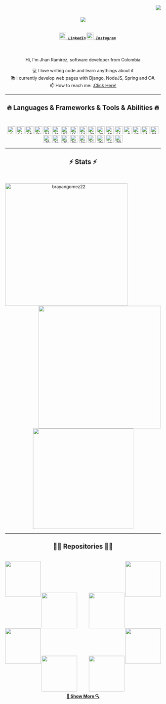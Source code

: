 <img align="right" src="https://visitor-badge.laobi.icu/badge?page_id=desksoul29.desksoul29">

<h1 align="center">
  <a href="https://git.io/typing-svg">
    <img src="https://readme-typing-svg.herokuapp.com/?lines=Hello,+There!+👋;This+is+Brayan+Gómez....;Nice+to+meet+you!&center=true&size=30">
  </a>
</h1>

<h5 align="center">
  <code>
    <a href="https://www.linkedin.com/in/jhan-ramirez-78619513b/" title="LinkedIn Profile"><img width="22" src="https://github.com/brayangomez22/brayangomez22/blob/main/images/linkedin.svg"> LinkedIn</a></code>
  <code><a href="https://www.instagram.com/jhan.rami29/" title="Instagram Profile"><img width="22" src="https://github.com/brayangomez22/brayangomez22/blob/main/images/instagram.svg"> Instagram</a></code>
</h5>
<br>
<p align="center">
  Hi, I'm Jhan Ramirez, software developer from Colombia
  <br>
  <br>
  💻 I love writing code and learn anythings about it
  <br>
  📚 I currently develop web pages with Django, NodeJS, Spring and C#.
  <br>
  📫 How to reach me: <a href="mailto: jhannavarro2001@gmail.com">¡Click Here!</a>
</p>

<hr>
<h2 align="center">🔥 Languages & Frameworks & Tools & Abilities 🔥</h2>
<br>
<p align="center">
  <code><img title="C" height="25" src="https://github.com/brayangomez22/brayangomez22/blob/main/images/c.svg"></code>
  <code><img title="C++" height="25" src="https://github.com/brayangomez22/brayangomez22/blob/main/images/cpp.svg"></code>
  <code><img title="C#" height="25" src="https://github.com/brayangomez22/brayangomez22/blob/main/images/cSharp.svg"></code>
  <code><img title="Python" height="25" src="https://github.com/brayangomez22/brayangomez22/blob/main/images/python-original.svg"></code>
  <code><img title="Django" height="25" src="https://github.com/brayangomez22/brayangomez22/blob/main/images/django.png"></code>
  <code><img title="Javascript" height="25" src="https://github.com/brayangomez22/brayangomez22/blob/main/images/javascript.svg"></code>
  <code><img title="HTML5" height="25" src="https://github.com/brayangomez22/brayangomez22/blob/main/images/html5.svg"></code>
  <code><img title="CSS" height="25" src="https://github.com/brayangomez22/brayangomez22/blob/main/images/css.svg"></code>
  <code><img title="SASS" height="25" src="https://github.com/brayangomez22/brayangomez22/blob/main/images/sass.svg"></code>
  <code><img title="React" height="25" src="https://github.com/brayangomez22/brayangomez22/blob/main/images/react-original.svg"></code>
  <code><img title="Redux" height="25" src="https://github.com/brayangomez22/brayangomez22/blob/main/images/redux.svg"></code>
  <code><img title="AngularJS" height="25" src="https://github.com/brayangomez22/brayangomez22/blob/main/images/angularjs.png"></code>
  <code><img title="Git" height="25" src="https://github.com/brayangomez22/brayangomez22/blob/main/images/git-original.svg"></code>
  <code><img title=".NetCore" height="25" src="https://github.com/brayangomez22/brayangomez22/blob/main/images/dotnetcore.svg"></code>
  <code><img title="PostgreSQL" height="25" src="https://github.com/brayangomez22/brayangomez22/blob/main/images/postgresql.svg"></code>
  <code><img title="Visual Studio Code" height="25" src="https://github.com/brayangomez22/brayangomez22/blob/main/images/vscode.png"></code>
  <code><img title="Microsoft Visual Studio" height="25" src="https://github.com/brayangomez22/brayangomez22/blob/main/images/visualstudio.png"></code>
  <code><img title="JQuery" height="25" src="https://github.com/brayangomez22/brayangomez22/blob/main/images/jquery-original.svg"></code>
  <code><img title="Java" height="25" src="https://github.com/brayangomez22/brayangomez22/blob/main/images/java-original.svg"></code>
  <code><img title="JSON" height="25" src="https://github.com/brayangomez22/brayangomez22/blob/main/images/json.svg"></code>
  <code><img title="Unity" height="25" src="https://github.com/brayangomez22/brayangomez22/blob/main/images/unity3d.svg"></code>
  <code><img title="Android" height="25" src="https://github.com/brayangomez22/brayangomez22/blob/main/images/android.svg"></code>
  <code><img title="GitHub" height="25" src="https://github.com/brayangomez22/brayangomez22/blob/main/images/github.svg"></code>
  <code><img title="MySQL" height="25" src="https://github.com/brayangomez22/brayangomez22/blob/main/images/mysql.svg"></code>
  <code><img title="npm" height="25" src="https://github.com/brayangomez22/brayangomez22/blob/main/images/npm.svg"></code>
  <code><img title="PHP" height="25" src="https://github.com/brayangomez22/brayangomez22/blob/main/images/php.svg"></code>
</p>
<hr>

<h2 align="center">⚡ Stats ⚡</h2>
<br>
<p align=center>
  <div align=center>
    <a href="https://github.com/denvercoder1/github-readme-streak-stats" title="Go to Source">
      <img align="left" width=396 src="https://github-readme-streak-stats.herokuapp.com/?user=brayangomez22&theme=react&border=61dafb&hide_border=true" alt="brayangomez22" />
    </a>
    <a href="https://github.com/anuraghazra/github-readme-stats" title="Go to Source">
      <img align="right" width=396 src="https://github-readme-stats.vercel.app/api?username=brayangomez22&show_icons=true&theme=react&border_color=61dafb&hide_border=true" />
    </a>
  </div>
  <br><br><br><br><br><br><br><br><br>
  <div align=center>
    <a href="https://github.com/anuraghazra/github-readme-stats">
      <img width=325 align="center" src="https://github-readme-stats.vercel.app/api/top-langs/?username=brayangomez22&hide=c%23,powershell,Mathematica,Ruby,Objective-C,Objective-C%2b%2b,Cuda&title_color=61dafb&text_color=ffffff&icon_color=61dafb&bg_color=20232a&langs_count=8&layout=compact&border_color=61dafb&hide_border=true" />
    </a>
  </div>
</p>

<hr>

<h2 align="center">👨‍💻 Repositories 👨‍💻</h2>
<br>
<div width="100%" align="center">
  <a align="left" href="https://github.com/brayangomez22/TeamOne" title="TeamOne"><img align="left" height="115" src="https://github-readme-stats.vercel.app/api/pin/?username=brayangomez22&repo=TeamOne&theme=react&border_color=61dafb&border_radius=10"></a><a align="right" href="https://github.com/brayangomez22/sofka-hub" title="SofkaHub"><img align="right" height="115" src="https://github-readme-stats.vercel.app/api/pin/?username=brayangomez22&repo=sofka-hub&theme=react&border_color=61dafb&border_radius=10"></a>
</div>
<br/><br/><br/><br/><br/><br/>
<div width="100%" align="center">
  <a align="left" href="https://github.com/brayangomez22/red-social" title="Social Network"><img align="left" height="115" src="https://github-readme-stats.vercel.app/api/pin/?username=brayangomez22&repo=red-social&theme=react&border_color=61dafb&border_radius=10"></a>
  <a align="right" href="https://github.com/brayangomez22/portfolio" title="Portfolio"><img align="right" height="115" src="https://github-readme-stats.vercel.app/api/pin/?username=brayangomez22&repo=portfolio&theme=react&border_color=61dafb&border_radius=10"></a>
</div>
<br/><br/><br/><br/><br/><br/>
<div width="100%" align="center">
  <a align="left" href="https://github.com/brayangomez22/angular-movies-app" title="Angular Movies App"><img align="left" height="115" src="https://github-readme-stats.vercel.app/api/pin/?username=brayangomez22&repo=angular-movies-app&theme=react&border_color=61dafb&border_radius=10"></a>
  <a align="right" href="https://github.com/brayangomez22/ionic-wish-list" title="Ionic Wish List"><img align="right" height="115" src="https://github-readme-stats.vercel.app/api/pin/?username=brayangomez22&repo=ionic-wish-list&theme=react&border_color=61dafb&border_radius=10"></a>
</div>
<br/><br/><br/><br/><br/><br/>
<div width="100%" align="center">
  <a align="left" href="https://github.com/brayangomez22/rick-and-morty" title="Rick and Morty"><img align="left" height="115" src="https://github-readme-stats.vercel.app/api/pin/?username=brayangomez22&repo=rick-and-morty&theme=react&border_color=61dafb&border_radius=10"></a>
  <a align="right" href="https://github.com/brayangomez22/spoti-app" title="Spoti App"><img align="right" height="115" src="https://github-readme-stats.vercel.app/api/pin/?username=brayangomez22&repo=spoti-app&theme=react&border_color=61dafb&border_radius=10"></a>
</div>
<br><br><br><br><br><br>
<h4 align="center">
  <a href="https://github.com/desksoul29?tab=repositories" title="Show Repositories">🔎 Show More 🔍</a>
</h4>



<!--
**DeskSoul29/desksoul29** is a ✨ _special_ ✨ repository because its `README.md` (this file) appears on your GitHub profile.

Here are some ideas to get you started:

- 🔭 I’m currently working on ...
- 🌱 I’m currently learning ...
- 👯 I’m looking to collaborate on ...
- 🤔 I’m looking for help with ...
- 💬 Ask me about ...
- 📫 How to reach me: ...
- 😄 Pronouns: ...
- ⚡ Fun fact: ...
-->
